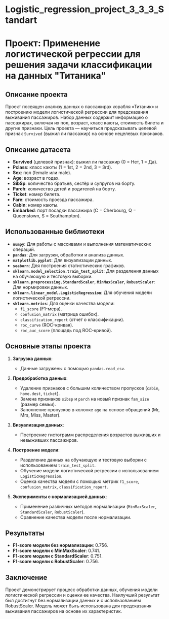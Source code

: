 # Logistic_regression_project_3_3_3_Standart

# Проект: Применение логистической регрессии для решения задачи классификации на данных "Титаника"

## Описание проекта
Проект посвящен анализу данных о пассажирах корабля «Титаник» и построению модели логистической регрессии для предсказания выживания пассажиров. Набор данных содержит информацию о пассажирах, включая их пол, возраст, класс каюты, стоимость билета и другие признаки. Цель проекта — научиться предсказывать целевой признак `Survived` (выжил ли пассажир) на основе нецелевых признаков.

## Описание датасета
- **Survived** (целевой признак): выжил ли пассажир (0 = Нет, 1 = Да).
- **Pclass**: класс каюты (1 = 1st, 2 = 2nd, 3 = 3rd).
- **Sex**: пол (female или male).
- **Age**: возраст в годах.
- **SibSp**: количество братьев, сестёр и супругов на борту.
- **Parch**: количество детей и родителей на борту.
- **Ticket**: номер билета.
- **Fare**: стоимость проезда пассажира.
- **Cabin**: номер каюты.
- **Embarked**: порт посадки пассажира (C = Cherbourg, Q = Queenstown, S = Southampton).

## Использованные библиотеки
- **`numpy`**: Для работы с массивами и выполнения математических операций.
- **`pandas`**: Для загрузки, обработки и анализа данных.
- **`matplotlib.pyplot`**: Для визуализации данных.
- **`seaborn`**: Для построения статистических графиков.
- **`sklearn.model_selection.train_test_split`**: Для разделения данных на обучающую и тестовую выборки.
- **`sklearn.preprocessing.StandardScaler`**, **`MinMaxScaler`**, **`RobustScaler`**: Для нормировки данных.
- **`sklearn.linear_model.LogisticRegression`**: Для обучения модели логистической регрессии.
- **`sklearn.metrics`**: Для оценки качества модели:
  - `f1_score` (F1-мера).
  - `confusion_matrix` (матрица ошибок).
  - `classification_report` (отчет о классификации).
  - `roc_curve` (ROC-кривая).
  - `roc_auc_score` (площадь под ROC-кривой).

## Основные этапы проекта
1. **Загрузка данных**:
   - Данные загружены с помощью `pandas.read_csv`.

2. **Предобработка данных**:
   - Удаление признаков с большим количеством пропусков (`cabin`, `home.dest`, `ticket`).
   - Замена признаков `sibsp` и `parch` на новый признак `fam_size` (размер семьи).
   - Заполнение пропусков в колонке `age` на основе обращений (Mr, Mrs, Miss, Master).

3. **Визуализация данных**:
   - Построение гистограмм распределения возрастов выживших и невыживших пассажиров.

4. **Построение модели**:
   - Разделение данных на обучающую и тестовую выборки с использованием `train_test_split`.
   - Обучение модели логистической регрессии с использованием `LogisticRegression`.
   - Оценка качества модели с помощью метрик `f1_score`, `confusion_matrix`, `classification_report`.

5. **Эксперименты с нормализацией данных**:
   - Применение различных методов нормализации (`MinMaxScaler`, `StandardScaler`, `RobustScaler`).
   - Сравнение качества модели после нормализации.

## Результаты
- **F1-score модели без нормализации**: 0.756.
- **F1-score модели с MinMaxScaler**: 0.741.
- **F1-score модели с StandardScaler**: 0.751.
- **F1-score модели с RobustScaler**: 0.756.

## Заключение
Проект демонстрирует процесс обработки данных, обучения модели логистической регрессии и оценки ее качества. Наилучший результат был достигнут без нормализации данных и с использованием RobustScaler. Модель может быть использована для предсказания выживания пассажиров на основе их характеристик.
